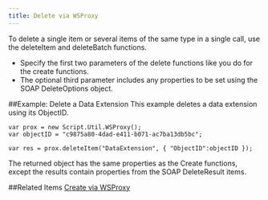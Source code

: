 ```yaml
---
title: Delete via WSProxy
---
```

To delete a single item or several items of the same type in a single call, use the deleteItem and deleteBatch functions.
* Specify the first two parameters of the delete functions like you do for the create functions.
* The optional third parameter includes any properties to be set using the SOAP DeleteOptions object.

##Example: Delete a Data Extension
This example deletes a data extension using its ObjectID.
```
var prox = new Script.Util.WSProxy();
var objectID = "c9875a80-4dad-e411-b071-ac7ba13db5bc";

var res = prox.deleteItem("DataExtension", { "ObjectID":objectID });
```
The returned object has the same properties as the Create functions, except the results contain properties from the SOAP DeleteResult items.

##Related Items
[Create via WSProxy](ssjs_WSProxy_create.htm)
